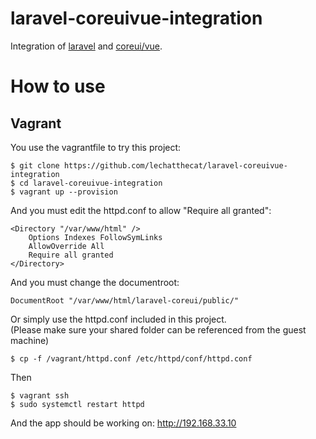 # laravel-coreuivue-integration
Integration of [laravel](https://github.com/laravel/laravel) and [coreui/vue](https://github.com/coreui/coreui-vue).

# How to use
## Vagrant
You use the vagrantfile to try this project:
```
$ git clone https://github.com/lechatthecat/laravel-coreuivue-integration
$ cd laravel-coreuivue-integration
$ vagrant up --provision
```

And you must edit the httpd.conf to allow "Require all granted":
```
<Directory "/var/www/html" />
    Options Indexes FollowSymLinks
    AllowOverride All
    Require all granted
</Directory>
```
And you must change the documentroot:
```
DocumentRoot "/var/www/html/laravel-coreui/public/"
```

Or simply use the httpd.conf included in this project.  
(Please make sure your shared folder can be referenced from the guest machine)
```
$ cp -f /vagrant/httpd.conf /etc/httpd/conf/httpd.conf
```

Then 
```
$ vagrant ssh
$ sudo systemctl restart httpd
```
And the app should be working on: http://192.168.33.10
